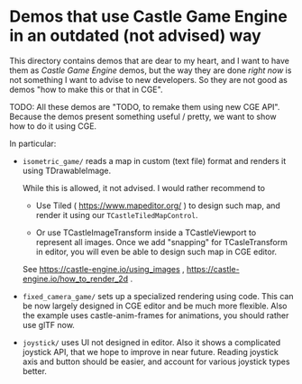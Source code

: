 # Demos that use Castle Game Engine in an outdated (not advised) way

This directory contains demos that are dear to my heart,
and I want to have them as _Castle Game Engine_ demos,
but the way they are done *right now* is not something I want to advise to new developers.
So they are not good as demos "how to make this or that in CGE".

TODO: All these demos are "TODO, to remake them using new CGE API".
Because the demos present something useful / pretty,
we want to show how to do it using CGE.

In particular:

- `isometric_game/` reads a map in custom (text file) format and renders it using TDrawableImage.

    While this is allowed, it not advised. I would rather recommend to

    - Use Tiled ( https://www.mapeditor.org/ ) to design such map, and render it using our `TCastleTiledMapControl`.

    - Or use TCastleImageTransform inside a TCastleViewport to represent all images. Once we add "snapping" for TCasleTransform in editor, you will even be able to design such map in CGE editor.

    See https://castle-engine.io/using_images , https://castle-engine.io/how_to_render_2d .

- `fixed_camera_game/` sets up a specialized rendering using code. This can be now largely designed in CGE editor and be much more flexible. Also the example uses castle-anim-frames for animations, you should rather use glTF now.

- `joystick/` uses UI not designed in editor. Also it shows a complicated joystick API, that we hope to improve in near future. Reading joystick axis and button should be easier, and account for various joystick types better.
